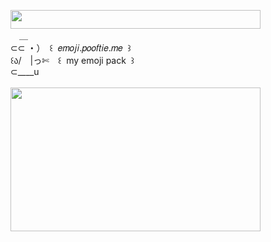 <img width="400" height="30" src="https://middlepot.com/img/lacey.png">\
　＿\
⊂⊂ ・）　꒰ ‌ 𝑒𝑚𝑜𝑗𝑖.𝑝𝑜𝑜𝑓𝑡𝑖𝑒.𝑚𝑒 ‌ ꒱\
꒰ა/　|っ✄　꒰ ‌ my emoji pack ‌ ꒱\
⊂____u\
  \
<img width="400" height="230" src="https://middlepot.com/img/luv.jpg">
